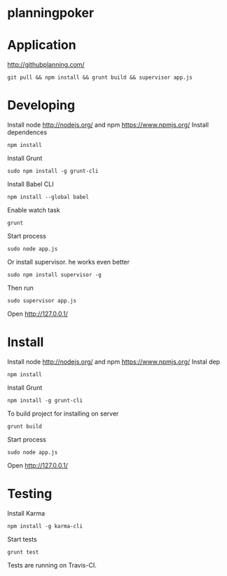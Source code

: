 planningpoker
=============

Application
=============
http://githubplanning.com/
```shell 
git pull && npm install && grunt build && supervisor app.js
```

Developing
=============

Install node http://nodejs.org/ and npm https://www.npmjs.org/
Install dependences 
```shell 
npm install 
```
Install Grunt
```shell 
sudo npm install -g grunt-cli
```
Install Babel CLI
```shell 
npm install --global babel
```
Enable watch task 
```shell 
grunt
```
Start process 
```shell 
sudo node app.js 
```
Or install supervisor. he works even better
```shell 
sudo npm install supervisor -g
```
Then run
```shell 
sudo supervisor app.js
```
Open http://127.0.0.1/

Install
=============
Install node http://nodejs.org/ and npm https://www.npmjs.org/
Instal dep 
```shell 
npm install 
```
Install Grunt
```shell 
npm install -g grunt-cli
```
To build project for installing on server 
```shell 
grunt build
```
Start process 
```shell 
sudo node app.js 
```
Open  http://127.0.0.1/

Testing
==============
Install Karma
```shell 
npm install -g karma-cli
```
Start tests
```shell 
grunt test
```
Tests are running on Travis-CI.
